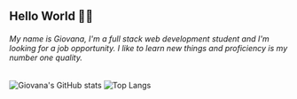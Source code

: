 ## Hello World 👩‍💻
###### My name is Giovana, I'm a full stack web development student and I'm looking for a job opportunity. I like to learn new things and proficiency is my number one quality.

![Giovana's GitHub stats](https://github-readme-stats.vercel.app/api?username=gioivieira) 
![Top Langs](https://github-readme-stats.vercel.app/api/top-langs/?username=gioivieira&layout=compact)

